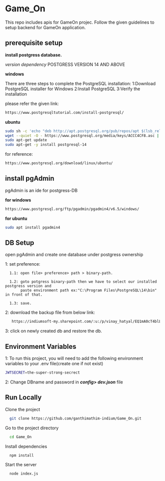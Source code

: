 # Game_On

This repo includes apis for GameOn projec.
Follow the given guidelines to setup backend for GameOn application.

## prerequisite setup

**install postgress database.**

*version dependency*
  POSTGRESS VERSION 14 AND ABOVE

**windows**

There are three steps to complete the PostgreSQL installation:
1:Download PostgreSQL installer for Windows
2:Install PostgreSQL
3:Verify the installation

please refer the given link:
```bash
https://www.postgresqltutorial.com/install-postgresql/
```


**ubuntu**


```bash
sudo sh -c 'echo "deb http://apt.postgresql.org/pub/repos/apt $(lsb_release -cs)-pgdg main" > /etc/apt/sources.list.d/pgdg.list'
wget --quiet -O - https://www.postgresql.org/media/keys/ACCC4CF8.asc | sudo apt-key add -
sudo apt-get update
sudo apt-get -y install postgresql-14
```

for reference:
```bash
https://www.postgresql.org/download/linux/ubuntu/
```
## install pgAdmin

pgAdmin is an ide for postgress-DB

**for windows**

```bash
https://www.postgresql.org/ftp/pgadmin/pgadmin4/v6.5/windows/
```

**for ubuntu**

```bash
sudo apt install pgadmin4
```

## DB Setup
open pgAdmin and create one database under postgress ownership

1: set preference:

      1.1: open file> preference> path > binary-path.
      
      1.2: goto potgress binary-path then we have to select our installed postgress version and 
           paste environment path ex:"C:\Program Files\PostgreSQL\14\bin" in front of that.
           
      1.3: save.

2: download the backup file from below link:
```bash
   https://indiumsoft-my.sharepoint.com/:u:/p/vinay_hatyal/EQ1mA0cT4blLl2laGu-8tncBSLmIgavLmTTY86JWY0il-g?e=GNL7bD
   ````
3: click on newly created db and restore the db.




## Environment Variables
1: To run this project, you will need to add the following environment variables to your .env file(create one if not exist)

```bash
JWTSECRET=the-super-strong-secrect
```

2: Change DBname and password in ***config> dev.json*** file


## Run Locally

Clone the project

```bash
  git clone https://github.com/ganthimathim-indium/Game_On.git
```

Go to the project directory

```bash
  cd Game_On
```

Install dependencies

```bash
  npm install
```

Start the server

```bash
  node index.js
```


